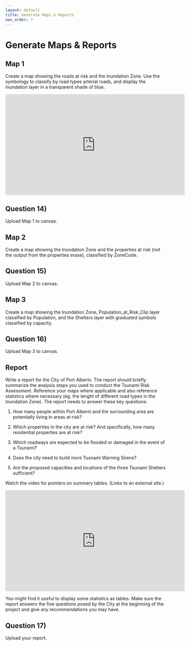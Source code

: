 ```yaml
---
layout: default
title: Generate Maps & Reports
nav_order: 7
---
```


# Generate Maps & Reports

## Map 1

Create a map showing the roads at risk and the Inundation Zone.  Use the symbology to classify by road types arterial roads, and display the inundation layer in a transparent shade of blue.

<iframe width="560" height="315" src="https://www.youtube.com/embed/HtsorpP41Cw" title="YouTube video player" frameborder="0" allow="accelerometer; autoplay; clipboard-write; encrypted-media; gyroscope; picture-in-picture" allowfullscreen></iframe>

## Question 14)
Upload Map 1 to canvas.

## Map 2

Create a map showing the Inundation Zone and the properties at risk (not the output from the properties erase), classified by ZoneCode.  

## Question 15)
Upload Map 2 to canvas.

## Map 3

Create a map showing the Inundation Zone, Population_at_Risk_Clip layer classified by Population, and the Shelters layer with graduated symbols classified by capacity.

## Question 16)
Upload Map 3 to canvas.

## Report
Write a report for the City of Port Alberin.  The report should briefly summarize the analysis steps you used to conduct the Tsunami Risk Assessment.  Reference your maps where applicable and also reference statistics where necessary (eg. the lenght of different road types in the Inundation Zone).  The report needs to answer these key questions:

1) How many people within Port Alberni and the surrounding area are potentially living in areas at risk?
<!-- 7,496 -->
2) Which properties in the city are at risk?  And specifically, how many residential properties are at risk?
<!-- 977 residential, 1431 total -->
3) Which roadways are expected to be flooded or damaged in the event of a Tsunami?
<!-- See Map -->
4) Does the city need to build more Tusnami Warning Sirens?
<!-- No, the existing infrastructure is sufficient -->
5) Are the proposed capacities and locations of the three Tsunami Shelters sufficient?
<!-- Capacity needs to be approximately doubled or more shelters should be built. -->

Watch the video for pointers on summary tables. (Links to an external site.)

<iframe width="560" height="315" src="https://www.youtube.com/embed/C--8LGmxe08" title="YouTube video player" frameborder="0" allow="accelerometer; autoplay; clipboard-write; encrypted-media; gyroscope; picture-in-picture" allowfullscreen></iframe>

You might find it useful to display some statistics as tables.  Make sure the report answers the five questions posed by the City at the beginning of the project and give any recommendations you may have.


## Question 17)
Upload your report.